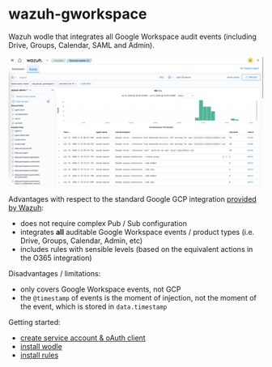 # wazuh-gworkspace
Wazuh wodle that integrates all Google Workspace audit events (including Drive, Groups, Calendar, SAML and Admin).

![screenshot of Workspace events in Wazuh](/doc/gworkspace%20screenshot.png)

Advantages with respect to the standard Google GCP integration [provided by Wazuh](https://documentation.wazuh.com/current/cloud-security/gcp/index.html):
* does not require complex Pub / Sub configuration
* integrates **all** auditable Google Workspace events / product types (i.e. Drive, Groups, Calendar, Admin, etc)
* includes rules with sensible levels (based on the equivalent actions in the O365 integration)

Disadvantages / limitations:
* only covers Google Workspace events, not GCP
* the `@timestamp` of events is the moment of injection, not the moment of the event, which is stored in `data.timestamp`

Getting started:
* [create service account & oAuth client](/doc/install-step-1.md)
* [install wodle](/doc/install-step-2.md)
* [install rules](/doc/install-step-3.md)
